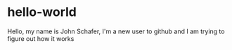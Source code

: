 # hello-world

Hello, my name is John Schafer, I'm a new user to github and I am trying to figure out how it works

